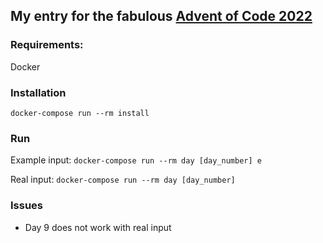 ## My entry for the fabulous [Advent of Code 2022](https://adventofcode.com/2022/about) 

### Requirements: 
Docker

### Installation 
`docker-compose run --rm install`

### Run 
Example input: 
`docker-compose run --rm day [day_number] e`

Real input: 
`docker-compose run --rm day [day_number]`

### Issues
- Day 9 does not work with real input